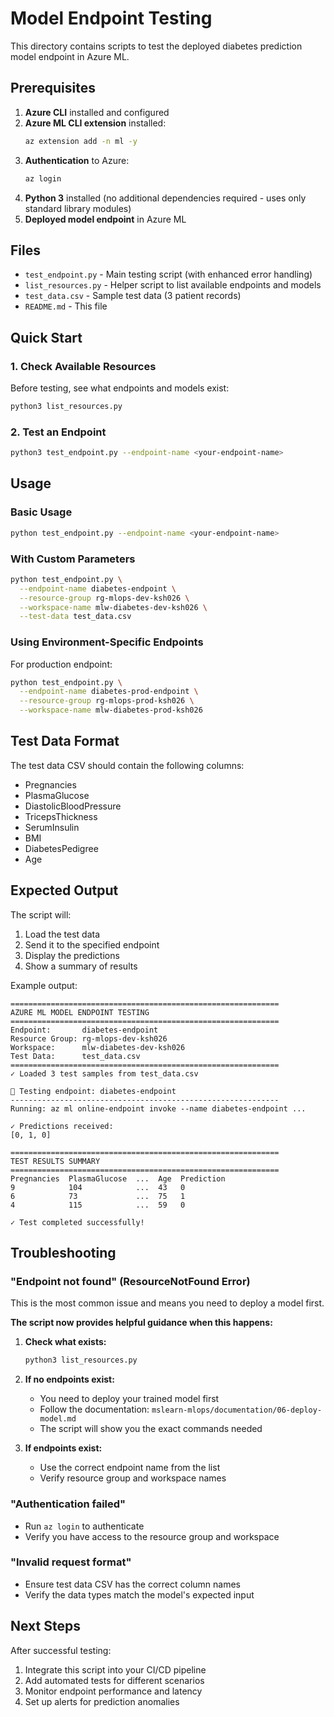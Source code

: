 # Model Endpoint Testing

This directory contains scripts to test the deployed diabetes prediction model endpoint in Azure ML.

## Prerequisites

1. **Azure CLI** installed and configured
2. **Azure ML CLI extension** installed:
   ```bash
   az extension add -n ml -y
   ```
3. **Authentication** to Azure:
   ```bash
   az login
   ```
4. **Python 3** installed (no additional dependencies required - uses only standard library modules)
5. **Deployed model endpoint** in Azure ML

## Files

- `test_endpoint.py` - Main testing script (with enhanced error handling)
- `list_resources.py` - Helper script to list available endpoints and models
- `test_data.csv` - Sample test data (3 patient records)
- `README.md` - This file

## Quick Start

### 1. Check Available Resources
Before testing, see what endpoints and models exist:
```bash
python3 list_resources.py
```

### 2. Test an Endpoint
```bash
python3 test_endpoint.py --endpoint-name <your-endpoint-name>
```

## Usage

### Basic Usage

```bash
python test_endpoint.py --endpoint-name <your-endpoint-name>
```

### With Custom Parameters

```bash
python test_endpoint.py \
  --endpoint-name diabetes-endpoint \
  --resource-group rg-mlops-dev-ksh026 \
  --workspace-name mlw-diabetes-dev-ksh026 \
  --test-data test_data.csv
```

### Using Environment-Specific Endpoints

For production endpoint:
```bash
python test_endpoint.py \
  --endpoint-name diabetes-prod-endpoint \
  --resource-group rg-mlops-prod-ksh026 \
  --workspace-name mlw-diabetes-prod-ksh026
```

## Test Data Format

The test data CSV should contain the following columns:
- Pregnancies
- PlasmaGlucose
- DiastolicBloodPressure
- TricepsThickness
- SerumInsulin
- BMI
- DiabetesPedigree
- Age

## Expected Output

The script will:
1. Load the test data
2. Send it to the specified endpoint
3. Display the predictions
4. Show a summary of results

Example output:
```
============================================================
AZURE ML MODEL ENDPOINT TESTING
============================================================
Endpoint:       diabetes-endpoint
Resource Group: rg-mlops-dev-ksh026
Workspace:      mlw-diabetes-dev-ksh026
Test Data:      test_data.csv
============================================================
✓ Loaded 3 test samples from test_data.csv

📡 Testing endpoint: diabetes-endpoint
------------------------------------------------------------
Running: az ml online-endpoint invoke --name diabetes-endpoint ...

✓ Predictions received:
[0, 1, 0]

============================================================
TEST RESULTS SUMMARY
============================================================
Pregnancies  PlasmaGlucose  ...  Age  Prediction
9            104            ...  43   0
6            73             ...  75   1
4            115            ...  59   0

✓ Test completed successfully!
```

## Troubleshooting

### "Endpoint not found" (ResourceNotFound Error)
This is the most common issue and means you need to deploy a model first.

**The script now provides helpful guidance when this happens:**

1. **Check what exists:**
   ```bash
   python3 list_resources.py
   ```

2. **If no endpoints exist:**
   - You need to deploy your trained model first
   - Follow the documentation: `mslearn-mlops/documentation/06-deploy-model.md`
   - The script will show you the exact commands needed

3. **If endpoints exist:**
   - Use the correct endpoint name from the list
   - Verify resource group and workspace names

### "Authentication failed"
- Run `az login` to authenticate
- Verify you have access to the resource group and workspace

### "Invalid request format"
- Ensure test data CSV has the correct column names
- Verify the data types match the model's expected input

## Next Steps

After successful testing:
1. Integrate this script into your CI/CD pipeline
2. Add automated tests for different scenarios
3. Monitor endpoint performance and latency
4. Set up alerts for prediction anomalies
